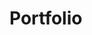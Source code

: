 # Portfolio

<!-- First full website as a web develement student -->
<!-- All images are place holders and I do not own the rights to any of them  -->